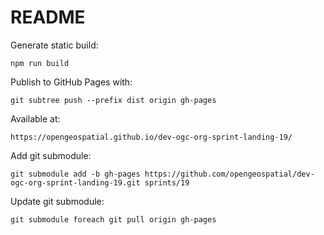 # README

Generate static build:

`npm run build`

Publish to GitHub Pages with:

`git subtree push --prefix dist origin gh-pages`

Available at:

`https://opengeospatial.github.io/dev-ogc-org-sprint-landing-19/`


Add git submodule:

`git submodule add -b gh-pages https://github.com/opengeospatial/dev-ogc-org-sprint-landing-19.git sprints/19`

Update git submodule:

`git submodule foreach git pull origin gh-pages`
